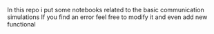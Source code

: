 In this repo i put some notebooks related to the basic communication simulations
If you find an error feel free to modify it and even add new functional
